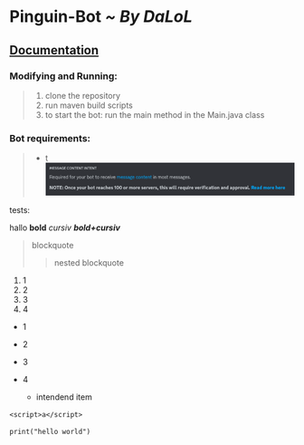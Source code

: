 # Pinguin-Bot *~ By DaLoL*

## <ins>Documentation</ins>

### Modifying and Running:

>1. clone the repository
>2. run maven build scripts
>3. to start the bot: run the main method in the Main.java class

### Bot requirements:

> - t
> ![requirement](https://github.com/Tinglyyy/scaling-octo-succotash/blob/add-documentation/documentation/images/msg-content-intent.png)

tests:

hallo **bold** *cursiv* ***bold+cursiv***
>blockquote
>>nested blockquote

1. 1
2. 2
3. 3
4. 4

- 1
- 2
- 3
- 4

  - intendend item

<html>

    <script>a</script>

</html>

```
print("hello world")
```